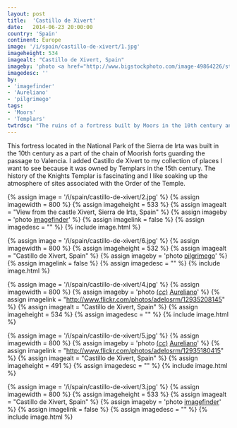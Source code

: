 ```yaml
---
layout: post
title:  'Castillo de Xivert'
date:   2014-06-23 20:00:00
country: 'Spain'
continent: Europe
image: '/i/spain/castillo-de-xivert/1.jpg'
imageheight: 534
imagealt: "Castillo de Xivert, Spain"
imageby: 'photo <a href="http://www.bigstockphoto.com/image-49864226/stock-photo-castillo-de-xivert">imagefinder</a>'
imagedesc: ''
by:
- 'imagefinder'
- 'Aureliano'
- 'pilgrimego'
tags:
- 'Moors'
- 'Templars'
twtrdsc: "The ruins of a fortress built by Moors in the 10th century and owned by Templars in the 15th century."
---
```

This fortress located in the National Park of the Sierra de Irta was built in the 10th century as a part of the chain of Moorish forts guarding the passage to Valencia. I added Castillo de Xivert to my collection of places I want to see because it was owned by Templars in the 15th century. The history of the Knights Templar is fascinating and I like soaking up the atmosphere of sites associated with the Order of the Temple.

<!-- img -->
{% assign image = '/i/spain/castillo-de-xivert/2.jpg' %}
{% assign imagewidth = 800 %}
{% assign imageheight = 533 %}
{% assign imagealt = "View from the castle Xivert, Sierra de Irta, Spain" %}
{% assign imageby = 'photo <a href="http://www.bigstockphoto.com/image-49864208/stock-photo-castillo-de-xivert">imagefinder</a>' %}
{% assign imagelink = false %}
{% assign imagedesc = "" %}
{% include image.html %}

<!-- img -->
{% assign image = '/i/spain/castillo-de-xivert/6.jpg' %}
{% assign imagewidth = 800 %}
{% assign imageheight = 532 %}
{% assign imagealt = "Castillo de Xivert, Spain" %}
{% assign imageby = 'photo <a href="http://www.bigstockphoto.com/image-35123411/stock-photo-bottom-view-to-the-old-castle-and-mountains-alcala-de-xivert-in-spain">pilgrimego</a>' %}
{% assign imagelink = false %}
{% assign imagedesc = "" %}
{% include image.html %}

{% assign image = '/i/spain/castillo-de-xivert/4.jpg' %}
{% assign imagewidth = 800 %}
{% assign imageby = 'photo <a title="License: Attribution-ShareAlike 2.0 Generic" href="https://creativecommons.org/licenses/by-sa/2.0/">(<em>cc</em>)</a> <a href="http://www.flickr.com/photos/adelosrm/12935208145">Aureliano</a>' %}
{% assign imagelink = "http://www.flickr.com/photos/adelosrm/12935208145" %}
{% assign imagealt = "Castillo de Xivert, Spain" %}
{% assign imageheight = 534 %}
{% assign imagedesc = "" %}
{% include image.html %}

{% assign image = '/i/spain/castillo-de-xivert/5.jpg' %}
{% assign imagewidth = 800 %}
{% assign imageby = 'photo <a title="License: Attribution-ShareAlike 2.0 Generic" href="https://creativecommons.org/licenses/by-sa/2.0/">(<em>cc</em>)</a> <a href="http://www.flickr.com/photos/adelosrm/12935180415">Aureliano</a>' %}
{% assign imagelink = "http://www.flickr.com/photos/adelosrm/12935180415" %}
{% assign imagealt = "Castillo de Xivert, Spain" %}
{% assign imageheight = 491 %}
{% assign imagedesc = "" %}
{% include image.html %}

<!-- img -->
{% assign image = '/i/spain/castillo-de-xivert/3.jpg' %}
{% assign imagewidth = 800 %}
{% assign imageheight = 533 %}
{% assign imagealt = "Castillo de Xivert, Spain" %}
{% assign imageby = 'photo <a href="http://www.bigstockphoto.com/image-49864205/stock-photo-castillo-de-xivert">imagefinder</a>' %}
{% assign imagelink = false %}
{% assign imagedesc = "" %}
{% include image.html %}